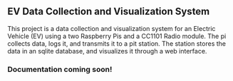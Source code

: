 ## EV Data Collection and Visualization System

This project is a data collection and visualization system for an Electric Vehicle (EV) using a two Raspberry Pis and a CC1101 Radio module. The pi collects data, logs it, and transmits it to a pit station. The station stores the data in an sqlite database, and visualizes it through a web interface.

### Documentation coming soon!
